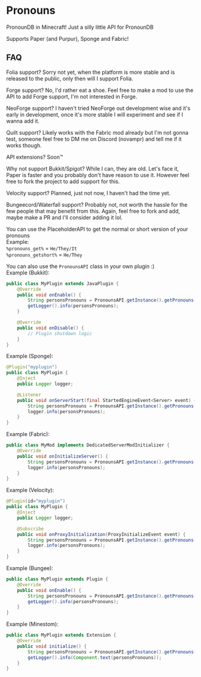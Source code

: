 # Pronouns
PronounDB in Minecraft!
Just a silly little API for PronounDB

Supports Paper (and Purpur), Sponge and Fabric!

## FAQ
Folia support?
Sorry not yet, when the platform is more stable and is released to the public, only then will I support Folia.

Forge support?
No, I'd rather eat a shoe. Feel free to make a mod to use the API to add Forge support, I'm not interested in Forge.

NeoForge support?
I haven't tried NeoForge out development wise and it's early in development, once it's more stable I will experiment and see if I wanna add it.

Quilt support?
Likely works with the Fabric mod already but I'm not gonna test, someone feel free to DM me on Discord (novampr) and tell me if it works though.

API extensions?
Soon™

Why not support Bukkit/Spigot?
While I can, they are old. Let's face it, Paper is faster and you probably don't have reason to use it. However feel free to fork the project to add support for this.

Velocity support?
Planned, just not now, I haven't had the time yet.

Bungeecord/Waterfall support?
Probably not, not worth the hassle for the few people that may benefit from this. Again, feel free to fork and add, maybe make a PR and I'll consider adding it lol.

You can use the PlaceholderAPI to get the normal or short version of your pronouns<br>
Example:<br>
`%pronouns_get%` = `He/They/It`<br>
`%pronouns_getshort%` = `He/They`

You can also use the `PronounsAPI` class in your own plugin :)<br>
Example (Bukkit):

```java
public class MyPlugin extends JavaPlugin {
    @Override
    public void onEnable() {
        String personsPronouns = PronounsAPI.getInstance().getPronouns(null); //TODO: Put a functional UUID in, null won't work!
        getLogger().info(personsPronouns);
    }

    @Override
    public void onDisable() {
        // Plugin shutdown logic
    }
}
```

Example (Sponge):

```java
@Plugin("myplugin")
public class MyPlugin {
    @Inject
    public Logger logger;

    @Listener
    public void onServerStart(final StartedEngineEvent<Server> event) {
        String personsPronouns = PronounsAPI.getInstance().getPronouns(null); //TODO: Put a functional UUID in, null won't work!
        logger.info(personsPronouns);
    }
}
```

Example (Fabric):
```java
public class MyMod implements DedicatedServerModInitializer {
    @Override
    public void onInitializeServer() {
        String personsPronouns = PronounsAPI.getInstance().getPronouns(null); //TODO: Put a functional UUID in, null won't work!
        logger.info(personsPronouns);
    }
}
```

Example (Velocity):
```java
@Plugin(id="myplugin")
public class MyPlugin {
    @Inject
    public Logger logger;

    @Subscribe
    public void onProxyInitialization(ProxyInitializeEvent event) {
        String personsPronouns = PronounsAPI.getInstance().getPronouns(null); //TODO: Put a functional UUID in, null won't work!
        logger.info(personsPronouns);
    }
}
```

Example (Bungee):
```java
public class MyPlugin extends Plugin {
    @Override
    public void onEnable() {
        String personsPronouns = PronounsAPI.getInstance().getPronouns(null); //TODO: Put a functional UUID in, null won't work!
        getLogger().info(personsPronouns);
    }
}
```

Example (Minestom):
```java
public class MyPlugin extends Extension {
    @Override
    public void initialize() {
        String personsPronouns = PronounsAPI.getInstance().getPronouns(null); //TODO: Put a functional UUID in, null won't work!
        getLogger().info(Component.text(personsPronouns));
    }
}
```
